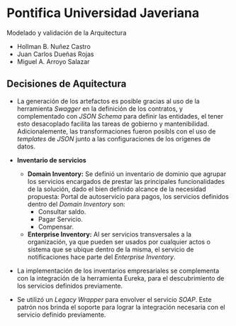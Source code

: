 # Pontifica Universidad Javeriana

 Modelado y validación de la Arquitectura

* Hollman B. Nuñez Castro 
* Juan Carlos Dueñas Rojas
* Miguel A. Arroyo Salazar

## Decisiones de Aquitectura

* La generación de los artefactos es posible gracias al uso de la herramienta *Swagger* en la definición de los contratos, y complementado con *JSON Schema* para definir las entidades, el tener esto desacoplado facilita las tareas de gobierno y mantenibilidad. Adicionalemente, las transformaciones fueron posibls con el uso de *templates* de *JSON* junto a las configuraciones de los orígenes de datos.

* **Inventario de servicios**
	* 	**Domain Inventory:** Se definió un inventario de dominio que agrupar los servicios encargados de prestar las principales funcionalidades de la solución, dado el bien definido alcance de la necesidad propuesta: Portal de autoservicio para pagos, los servicios definidos dentro del *Domain Inventory* son: 
		* Consultar saldo.
		* Pagar Servicio.
		* Compensar.
	* **Enterprise Inventory:** Al ser servicios transversales a la organización, ya que pueden ser usados por cualquier actos o sistema que se ubique dentro de la misma, el servicio de notificaciones hace parte del *Enterprise Inventory*.  
	
* La implementación de los inventarios empresariales se complementa con la integración de la herramienta Eureka, para el descubrimiento de los servicios definidos previamente. 

* Se utilizó un *Legacy Wrapper* para envolver el servicio *SOAP*. Este patrón nos brinda el soporte para lograr la integración necesaria con el servicio definido previamente.
